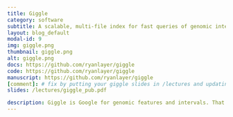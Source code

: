 ```yaml
---
title: Giggle
category: software
subtitle: A scalable, multi-file index for fast queries of genomic intervals.
layout: blog_default
modal-id: 9
img: giggle.png
thumbnail: giggle.png
alt: giggle.png
docs: https://github.com/ryanlayer/giggle
code: https://github.com/ryanlayer/giggle
manuscript: https://github.com/ryanlayer/giggle
[comment]: # fix by putting your giggle slides in /lectures and updating link
slides: /lectures/giggle_pub.pdf

description: Giggle is Google for genomic features and intervals. That is, scalable, multi-file index for fast queries of genomic intervals.
---
```


